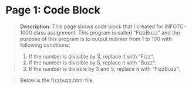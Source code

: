 # Page 1: Code Block

> **Description**: This page shows code block that I created for INFOTC-1000 class assignment. This program is called "FizzBuzz" and the purpose of this program is to output nubmer from 1 to 100 with following conditions:
> 1. If the number is divisible by 3, replace it with "Fizz".
> 2. If the number is divisible by 5, replace it with "Buzz".
> 3. If the number is divisble by 3 and 5, replace it with "FizzBuzz".

> Below is the fizzbuzz.html file.

><!DOCTYPE html>
><html>
><head>
><meta charset="UTF-8">
><title>Fizz Buzz</title>
><script>
>function fizzbuzz() {
		var display = document.getElementById('display');
		var displayHTML = "";
		for (i = 1; i < 101; i++) {
				if (i % 3 == 0 && i % 5 == 0) {
						displayHTML += "<p>" + "FizzBuzz" + "</p>";
				}
				else if (i % 3 == 0) {
						displayHTML += "<p>"+"Fizz"+"</p>";
				}								
				else if (i % 5 == 0) {
						displayHTML += "<p>"+ "Buzz" + "</p>";
				}
				else {
						displayHTML += "<p>" + i + "</p>";		
  			}
		}
		display.innerHTML = displayHTML
>}
												
></script>
	
></head>
	
><body onload="fizzbuzz()">
><div id="display">

></div>
></body>	

></html>
